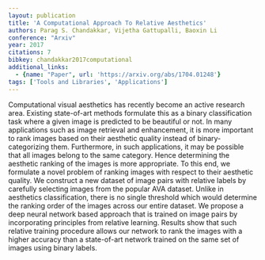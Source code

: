 ```yaml
---
layout: publication
title: 'A Computational Approach To Relative Aesthetics'
authors: Parag S. Chandakkar, Vijetha Gattupalli, Baoxin Li
conference: "Arxiv"
year: 2017
citations: 7
bibkey: chandakkar2017computational
additional_links:
  - {name: "Paper", url: 'https://arxiv.org/abs/1704.01248'}
tags: ['Tools and Libraries', 'Applications']
---
```

Computational visual aesthetics has recently become an active research area.
Existing state-of-art methods formulate this as a binary classification task
where a given image is predicted to be beautiful or not. In many applications
such as image retrieval and enhancement, it is more important to rank images
based on their aesthetic quality instead of binary-categorizing them.
Furthermore, in such applications, it may be possible that all images belong to
the same category. Hence determining the aesthetic ranking of the images is
more appropriate. To this end, we formulate a novel problem of ranking images
with respect to their aesthetic quality. We construct a new dataset of image
pairs with relative labels by carefully selecting images from the popular AVA
dataset. Unlike in aesthetics classification, there is no single threshold
which would determine the ranking order of the images across our entire
dataset. We propose a deep neural network based approach that is trained on
image pairs by incorporating principles from relative learning. Results show
that such relative training procedure allows our network to rank the images
with a higher accuracy than a state-of-art network trained on the same set of
images using binary labels.
